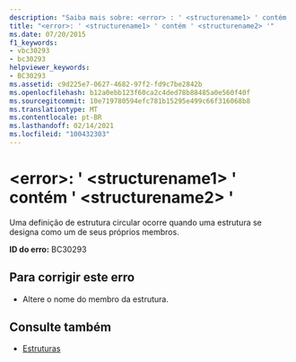 ```yaml
---
description: "Saiba mais sobre: <error> : ' <structurename1> ' contém ' <structurename2> '"
title: "<error>: ' <structurename1> ' contém ' <structurename2> '"
ms.date: 07/20/2015
f1_keywords:
- vbc30293
- bc30293
helpviewer_keywords:
- BC30293
ms.assetid: c9d225e7-0627-4682-97f2-fd9c7be2842b
ms.openlocfilehash: b12a0ebb123f60ca2c4ded78b88485a0e560f40f
ms.sourcegitcommit: 10e719780594efc781b15295e499c66f316068b8
ms.translationtype: MT
ms.contentlocale: pt-BR
ms.lasthandoff: 02/14/2021
ms.locfileid: "100432303"
---
```

# <a name="error-structurename1-contains-structurename2"></a>\<error>: ' \<structurename1> ' contém ' \<structurename2> '

Uma definição de estrutura circular ocorre quando uma estrutura se designa como um de seus próprios membros.  
  
 **ID do erro:** BC30293  
  
## <a name="to-correct-this-error"></a>Para corrigir este erro  
  
- Altere o nome do membro da estrutura.  
  
## <a name="see-also"></a>Consulte também

- [Estruturas](../programming-guide/language-features/data-types/structures.md)
